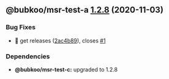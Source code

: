 ## @bubkoo/msr-test-a [1.2.8](https://github.com/bubkoo/monorepo-semantic-release/compare/@bubkoo/msr-test-a@1.2.7...@bubkoo/msr-test-a@1.2.8) (2020-11-03)


### Bug Fixes

* 🐛 get releases ([2ac4b89](https://github.com/bubkoo/monorepo-semantic-release/commit/2ac4b89cba7b5243d0e9ba13b046f3de37adb4d8)), closes [#1](https://github.com/bubkoo/monorepo-semantic-release/issues/1)





### Dependencies

* **@bubkoo/msr-test-c:** upgraded to 1.2.8
